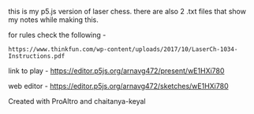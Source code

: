 this is my p5.js version of laser chess. there are also 2 .txt files that show my notes while making this.

for rules check the following -
    
    https://www.thinkfun.com/wp-content/uploads/2017/10/LaserCh-1034-Instructions.pdf
    
    
link to play - https://editor.p5js.org/arnavg472/present/wE1HXi780

web editor - https://editor.p5js.org/arnavg472/sketches/wE1HXi780


Created with ProAltro and chaitanya-keyal

